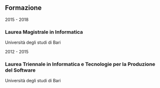 ## Formazione

<div class="space-y-8">
    <div class="timeline-item">
        <div class="timeline-dot"></div>
        <p class="font-semibold" style="color: var(--text-secondary);">2015 - 2018</p>
        <h3 class="text-xl font-bold mt-1">Laurea Magistrale in Informatica</h3>
        <p class="font-medium" style="color: var(--text-secondary);">Università degli studi di Bari</p>
    </div>
    <div class="timeline-item">
        <div class="timeline-dot"></div>
        <p class="font-semibold" style="color: var(--text-secondary);">2012 - 2015</p>
        <h3 class="text-xl font-bold mt-1">Laurea Triennale in Informatica e Tecnologie per la Produzione del Software</h3>
        <p class="font-medium" style="color: var(--text-secondary);">Università degli studi di Bari</p>
    </div>
</div>

